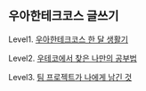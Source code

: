 ## 우아한테크코스 글쓰기

Level1. [우아한테크코스 한 달 생활기](https://github.com/chws/woowa-writing-2/blob/chws/level1.md)

Level2. [우테코에서 찾은 나만의 공부법](https://github.com/chws/woowa-writing-2/blob/chws/level2.md)

Level3. [팀 프로젝트가 나에게 남긴 것](https://github.com/chws/woowa-writing-2/blob/level3-write/level3.md) 